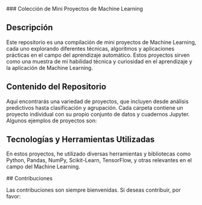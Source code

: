 ### Colección de Mini Proyectos de Machine Learning

## Descripción

Este repositorio es una compilación de mini proyectos de Machine Learning, cada uno explorando diferentes técnicas, algoritmos y aplicaciones prácticas en el campo del aprendizaje automático. Estos proyectos sirven como una muestra de mi habilidad técnica y curiosidad en el aprendizaje y la aplicación de Machine Learning.

## Contenido del Repositorio

Aquí encontrarás una variedad de proyectos, que incluyen desde análisis predictivos hasta clasificación y agrupación. Cada carpeta contiene un proyecto individual con su propio conjunto de datos y cuadernos Jupyter. Algunos ejemplos de proyectos son:

## Tecnologías y Herramientas Utilizadas

En estos proyectos, he utilizado diversas herramientas y bibliotecas como Python, Pandas, NumPy, Scikit-Learn, TensorFlow, y otras relevantes en el campo del Machine Learning.

## Contribuciones

Las contribuciones son siempre bienvenidas. Si deseas contribuir, por favor:
